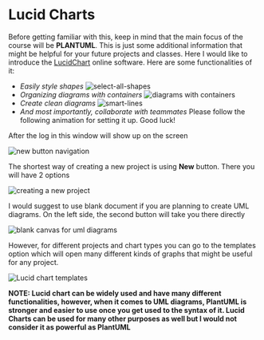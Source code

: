 # Lucid Charts

Before getting familiar with this, keep in mind that the main focus of the course will be **PLANTUML**.
This is just some additional information that might be helpful for your future projects and classes.
Here I would like to introduce the [LucidChart](https://www.lucidchart.com) online software.
Here are some functionalities of it:

- *Easily style shapes*
![select-all-shapes](https://user-images.githubusercontent.com/101157079/223881056-673184ab-fc74-4f56-b057-230ca2148f0c.gif)
- *Organizing diagrams with containers*
![diagrams with containers](https://user-images.githubusercontent.com/101157079/223914040-62d6f66b-f60d-4e08-8384-a8ae9c11829e.png)
- *Create clean diagrams*
![smart-lines](https://user-images.githubusercontent.com/101157079/223919857-a878c88d-2e39-4203-983d-f2e0999a5995.gif)
- *And most importantly, collaborate with teammates*
Please follow the following animation for setting it up. Good luck!

After the log in this window will show up on the screen

![new button navigation](https://user-images.githubusercontent.com/101157079/223916912-1b5d66c5-aeb2-4dcf-b1f7-632cae20697c.png)

The shortest way of creating a new project is using **New** button. There you will have 2 options

![creating a new project](https://user-images.githubusercontent.com/101157079/223920897-e064e753-1d37-4f38-b751-0971fef911a3.png)

I would suggest to use blank document if you are planning to create UML diagrams.
On the left side, the second button will take you there directly

![blank canvas for uml diagrams](https://user-images.githubusercontent.com/101157079/223921908-3c754b43-11ca-4193-9d96-e9e9951520d3.png)

However, for different projects and chart types you can go to the templates option which will open
many different kinds of graphs that might be useful for any project.

![Lucid chart templates](https://user-images.githubusercontent.com/101157079/223922666-cc2c5656-6eb6-4741-9cb2-de53b756526a.png)

**NOTE: Lucid chart can be widely used and have many different functionalities, however,
when it comes to UML diagrams, PlantUML is stronger and easier to use once you
get used to the syntax of it.
Lucid Charts can be used for many other purposes as well but I would not consider it as powerful as PlantUML**
